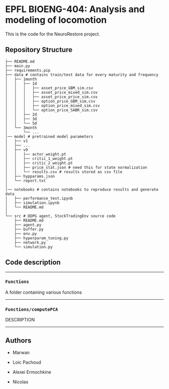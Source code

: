# EPFL BIOENG-404: Analysis and modeling of locomotion

This is the code for the NeuroRestore project.


## Repository Structure

```
├── README.md
├── main.py
├── requirements.pip
├── data # contains train/test data for every maturity and frequency
│   ├── 1month
│   │   ├── 1d
│   │   │   ├── asset_price_GBM_sim.csv
│   │   │   ├── asset_price_mixed_sim.csv
│   │   │   ├── asset_price_price_sim.csv
│   │   │   ├── option_price_GBM_sim.csv
│   │   │   ├── option_price_mixed_sim.csv
│   │   │   └── option_price_SABR_sim.csv
│   │   ├── 2d
│   │   ├── 3d
│   │   └── 5d
│   └── 3month
│       └── ...
│── model # pretrained model parameters
│   ├── v1
│   ├── ...
│   ├── v9
│   │   ├── actor_weight.pt
│   │   ├── critic_1_weight.pt
│   │   ├── critic_2_weight.pt
│   │   ├── price_stat.json # need this for state normalization
│   │   └── results.csv # results stored as csv file
│   ├── hypparams.json
│   └── report.txt
│
│── notebooks # contains notebooks to reproduce results and generate data
│   ├── performance_test.ipynb
│   ├── simulation.ipynb
│   └── README.md
│
└── src # DDPG agent, StockTradingEnv source code
    ├── README.md
    ├── agent.py
    ├── buffer.py
    ├── env.py
    ├── hyperparam_tuning.py
    ├── network.py
    └── simulation.py
```

## Code description

---

### `Functions`

A folder containing various functions

---

### `Functions/computePCA`

DESCRIPTION

---

## Authors

- Marwan

- Loic Pachoud

- Alexei Ermochkine

- Nicolas
